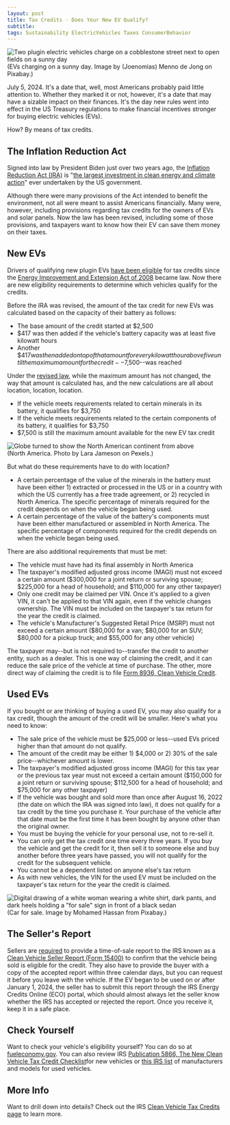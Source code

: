```yaml
---
layout: post
title: Tax Credits - Does Your New EV Qualify?
subtitle: 
tags: Sustainability ElectricVehicles Taxes ConsumerBehavior
---
```

<div>
  <img class="mx-auto w-1/2" src="https://samanthaliskcarson.com/assets/img/plugin_evs_charging.jpg" alt="Two plugin electric vehicles charge on a cobblestone street next to open fields on a sunny day">
    <figcaption class="text-center">
      (EVs charging on a sunny day. Image by (Joenomias) Menno de Jong on Pixabay.)
    </figcaption>
</div>

July 5, 2024. It's a date that, well, most Americans probably paid little attention to. Whether they marked it or not, however, it's a date that may have a sizable impact on their finances. It's the day new rules went into effect in the US Treasury regulations to make financial incentives stronger for buying electric vehicles (EVs).

How? By means of tax credits.

## The Inflation Reduction Act
Signed into law by President Biden just over two years ago, the [Inflation Reduction Act (IRA)](https://www.govinfo.gov/content/pkg/PLAW-117publ169/pdf/PLAW-117publ169.pdf) is "[the largest investment in clean energy and climate action](https://www.whitehouse.gov/briefing-room/statements-releases/2023/08/16/fact-sheet-one-year-in-president-bidens-inflation-reduction-act-is-driving-historic-climate-action-and-investing-in-america-to-create-good-paying-jobs-and-reduce-costs/)" ever undertaken by the US government.

Although there were many provisions of the Act intended to benefit the environment, not all were meant to assist Americans financially. Many were, however, including provisions regarding tax credits for the owners of EVs and solar panels. Now the law has been revised, including some of those provisions, and taxpayers want to know how their EV can save them money on their taxes.

## New EVs

Drivers of qualifying new plugin EVs [have been eligible](https://www.federalregister.gov/documents/2024/05/06/2024-09094/clean-vehicle-credits-under-sections-25e-and-30d-transfer-of-credits-critical-minerals-and-battery#h-12) for tax credits since the [Energy Improvement and Extension Act of 2008](https://www.govinfo.gov/content/pkg/PLAW-110publ343/pdf/PLAW-110publ343.pdf) became law. Now there are new eligibility requirements to determine which vehicles qualify for the credits.

Before the IRA was revised, the amount of the tax credit for new EVs was calculated based on the capacity of their battery as follows:

- The base amount of the credit started at $2,500
- $417 was then added if the vehicle's battery capacity was at least five kilowatt hours
- Another $$417 was then added on top of that amount for every kilowatt hour above five until the maximum amount for the credit--$7,500--was reached

Under the [revised law](https://www.govinfo.gov/content/pkg/PLAW-117publ169/pdf/PLAW-117publ169.pdf), while the maximum amount has not changed, the way that amount is calculated has, and the new calculations are all about location, location, location.

- If the vehicle meets requirements related to certain minerals in its battery, it qualifies for $3,750
- If the vehicle meets requirements related to the certain components of its battery, it qualifies for $3,750
- $7,500 is still the maximum amount available for the new EV tax credit

<div>
  <img class="mx-auto w-1/2" src="https://samanthaliskcarson.com/assets/img/north_america_globe.jpg" alt="Globe turned to show the North American continent from above">
    <figcaption class="text-center">
      (North America. Photo by Lara Jameson on Pexels.)
    </figcaption>
</div>

But what do these requirements have to do with location?

- A certain percentage of the value of the minerals in the battery must have been either 1) extracted or processed in the US or in a country with which the US currently has a free trade agreement, or 2) recycled in North America. The specific percentage of minerals required for the credit depends on when the vehicle began being used.
- A certain percentage of the value of the battery's components must have been either manufactured or assembled in North America. The specific percentage of components required for the credit depends on when the vehicle began being used.

There are also additional requirements that must be met:

- The vehicle must have had its final assembly in North America
- The taxpayer's modified adjusted gross income (MAGI) must not exceed a certain amount ($300,000 for a joint return or surviving spouse; $225,000 for a head of household; and $110,000 for any other taxpayer)
- Only one credit may be claimed per VIN. Once it's applied to a given VIN, it can't be applied to that VIN again, even if the vehicle changes ownership. The VIN must be included on the taxpayer's tax return for the year the credit is claimed.
- The vehicle's Manufacturer's Suggested Retail Price (MSRP) must not exceed a certain amount ($80,000 for a van; $80,000 for an SUV; $80,000 for a pickup truck; and $55,000 for any other vehicle)

The taxpayer may--but is not required to--transfer the credit to another entity, such as a dealer. This is one way of claiming the credit, and it can reduce the sale price of the vehicle at time of purchase. The other, more direct way of claiming the credit is to file [Form 8936, Clean Vehicle Credit](https://www.irs.gov/forms-pubs/about-form-8936). 

## Used EVs

If you bought or are thinking of buying a used EV, you may also qualify for a tax credit, though the amount of the credit will be smaller. Here's what you need to know:

- The sale price of the vehicle must be $25,000 or less--used EVs priced higher than that amount do not qualify.
- The amount of the credit may be either 1) $4,000 or 2) 30% of the sale price--whichever amount is lower.
- The taxpayer's modified adjusted gross income (MAGI) for this tax year or the previous tax year must not exceed a certain amount ($150,000 for a joint return or surviving spouse; $112,500 for a head of household; and $75,000 for any other taxpayer)
-  If the vehicle was bought and sold more than once after August 16, 2022 (the date on which the IRA was signed into law), it does not qualify for a tax credit by the time you purchase it. Your purchase of the vehicle after that date must be the first time it has been bought by anyone other than the original owner.
- You must be buying the vehicle for your personal use, not to re-sell it.
- You can only get the tax credit one time every three years. If you buy the vehicle and get the credit for it, then sell it to someone else and buy another before three years have passed, you will not qualify for the credit for the subsequent vehicle.
- You cannot be a dependent listed on anyone else's tax return
- As with new vehicles, the VIN for the used EV must be included on the taxpayer's tax return for the year the credit is claimed.

<div>
  <img class="mx-auto w-1/2" src="https://samanthaliskcarson.com/assets/img/car_for_sale.png" alt="Digital drawing of a white woman wearing a white shirt, dark pants, and dark heels holding a &quot;for sale&quot; sign in front of a black sedan">
    <figcaption class="text-center">
      (Car for sale. Image by Mohamed Hassan from Pixabay.)
    </figcaption>
</div>

## The Seller's Report
Sellers are [required](https://www.irs.gov/credits-deductions/clean-vehicle-credit-seller-or-dealer-requirements) to provide a time-of-sale report to the IRS known as a [Clean Vehicle Seller Report (Form 15400)](https://www.irs.gov/pub/irs-pdf/f15400.pdf) to confirm that the vehicle being sold is eligible for the credit. They also have to provide the buyer with a copy of the accepted report within three calendar days, but you can request it before you leave with the vehicle. If the EV began to be used on or after January 1, 2024, the seller has to submit this report through the IRS Energy Credits Online (ECO) portal, which should almost always let the seller know whether the IRS has accepted or rejected the report. Once you receive it, keep it in a safe place.

## Check Yourself
Want to check your vehicle's eligibility yourself? You can do so at [fueleconomy.gov](https://fueleconomy.gov/feg/tax2023.shtml). You can also review IRS [Publication 5866, The New Clean Vehicle Tax Credit Checklist](https://www.irs.gov/pub/irs-pdf/p5866.pdf)for new vehicles or [this IRS list](https://www.irs.gov/credits-deductions/manufacturers-and-models-for-new-qualified-clean-vehicles-purchased-in-2022-and-before) of manufacturers and models for used vehicles.

## More Info
Want to drill down into details? Check out the IRS [Clean Vehicle Tax Credits page](https://www.irs.gov/clean-vehicle-tax-credits) to learn more.
